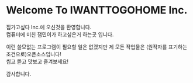 # **Welcome To IWANTTOGOHOME Inc.**

집가고싶다 Inc.에 오신것을 환영합니다.<br>
컴퓨터에 미친 잼민이가 하고싶은거 하는곳 입니다.

이런 쓸모없는 프로그램이 필요할 일은 없겠지만 제 모든 작업물은 (원작자를 표기하는 조건으로)오픈소스입니다!<br>
씹고 뜯고 맛보고 즐겨보세요!

감사합니다.
